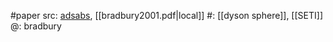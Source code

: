 #paper 
src: [adsabs](https://ui.adsabs.harvard.edu/abs/2001SPIE.4273...56B/abstract), [[bradbury2001.pdf|local]] 
#: [[dyson sphere]], [[SETI]] 
@: bradbury



